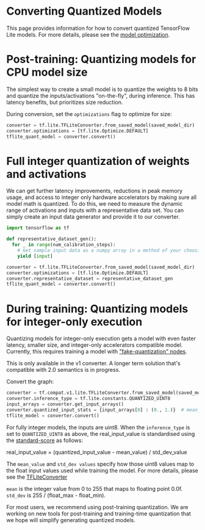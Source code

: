 # Converting Quantized Models

This page provides information for how to convert quantized TensorFlow Lite
models. For more details, please see the
[model optimization](../performance/model_optimization.md).

# Post-training: Quantizing models for CPU model size

The simplest way to create a small model is to quantize the weights to 8 bits
and quantize the inputs/activations "on-the-fly", during inference. This
has latency benefits, but prioritizes size reduction.

During conversion, set the `optimizations` flag to optimize for size:

```python
converter = tf.lite.TFLiteConverter.from_saved_model(saved_model_dir)
converter.optimizations = [tf.lite.Optimize.DEFAULT]
tflite_quant_model = converter.convert()
```

# Full integer quantization of weights and activations

We can get further latency improvements, reductions in peak memory usage, and
access to integer only hardware accelerators by making sure all model math is
quantized. To do this, we need to measure the dynamic range of activations and
inputs with a representative data set. You can simply create an input data
generator and provide it to our converter.

```python
import tensorflow as tf

def representative_dataset_gen():
  for _ in range(num_calibration_steps):
    # Get sample input data as a numpy array in a method of your choosing.
    yield [input]

converter = tf.lite.TFLiteConverter.from_saved_model(saved_model_dir)
converter.optimizations = [tf.lite.Optimize.DEFAULT]
converter.representative_dataset = representative_dataset_gen
tflite_quant_model = converter.convert()
```

# During training: Quantizing models for integer-only execution

Quantizing models for integer-only execution gets a model with even faster
latency, smaller size, and integer-only accelerators compatible model.
Currently, this requires training a model with
["fake-quantization" nodes](https://github.com/tensorflow/tensorflow/tree/r1.13/tensorflow/contrib/quantize).

This is only available in the v1 converter. A longer term solution that's
compatible with 2.0 semantics is in progress.

Convert the graph:

```python
converter = tf.compat.v1.lite.TFLiteConverter.from_saved_model(saved_model_dir)
converter.inference_type = tf.lite.constants.QUANTIZED_UINT8
input_arrays = converter.get_input_arrays()
converter.quantized_input_stats = {input_arrays[0] : (0., 1.)}  # mean_value, std_dev
tflite_model = converter.convert()
```

For fully integer models, the inputs are uint8. When the `inference_type` is set
to `QUANTIZED_UINT8` as above, the real_input_value is standardised using the
[standard-score](https://en.wikipedia.org/wiki/Standard_score) as follows:

real_input_value = (quantized_input_value - mean_value) / std_dev_value

The `mean_value` and `std_dev values` specify how those uint8 values map to the
float input values used while training the model. For more details, please see
the
[TFLiteConverter](https://www.tensorflow.org/api_docs/python/tf/compat/v1/lite/TFLiteConverter)

`mean` is the integer value from 0 to 255 that maps to floating point 0.0f.
`std_dev` is 255 / (float_max - float_min).

For most users, we recommend using post-training quantization. We are working on
new tools for post-training and training-time quantization that we hope will
simplify generating quantized models.
